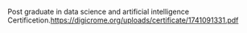 Post graduate in data science and artificial intelligence Certificetion.https://digicrome.org/uploads/certificate/1741091331.pdf
